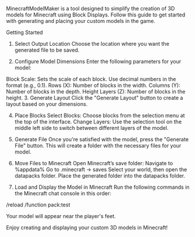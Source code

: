 MinecraftModelMaker is a tool designed to simplify the creation of 3D models for Minecraft using Block Displays. Follow this guide to get started with generating and placing your custom models in the game.

Getting Started
1. Select Output Location
Choose the location where you want the generated file to be saved.

2. Configure Model Dimensions
Enter the following parameters for your model:

Block Scale: Sets the scale of each block. Use decimal numbers in the format (e.g., 0.1).
Rows (X): Number of blocks in the width.
Columns (Y): Number of blocks in the depth.
Height Layers (Z): Number of blocks in the height.
3. Generate Layout
Click the "Generate Layout" button to create a layout based on your dimensions.

4. Place Blocks
Select Blocks: Choose blocks from the selection menu at the top of the interface.
Change Layers: Use the selection tool on the middle left side to switch between different layers of the model.
5. Generate File
Once you're satisfied with the model, press the "Generate File" button. This will create a folder with the necessary files for your model.

6. Move Files to Minecraft
Open Minecraft’s save folder:
Navigate to %appdata%
Go to .minecraft -> saves
Select your world, then open the datapacks folder.
Place the generated folder into the datapacks folder.
7. Load and Display the Model in Minecraft
Run the following commands in the Minecraft chat console in this order:

/reload
/function pack:test

Your model will appear near the player's feet.

Enjoy creating and displaying your custom 3D models in Minecraft!

